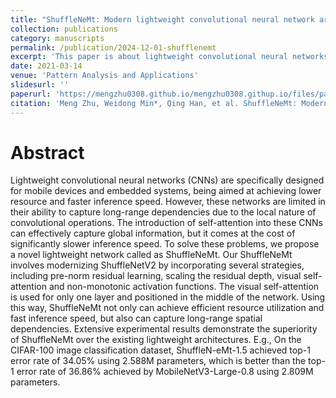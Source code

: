 ```yaml
---
title: "ShuffleNeMt: Modern lightweight convolutional neural network architecture"
collection: publications
category: manuscripts
permalink: /publication/2024-12-01-shufflenemt
excerpt: 'This paper is about lightweight convolutional neural networks.'
date: 2021-03-14
venue: 'Pattern Analysis and Applications'
slidesurl: ''
paperurl: 'https://mengzhu0308.github.io/mengzhu0308.githup.io/files/papers/2024-12-01-shufflenemt.pdf'
citation: 'Meng Zhu, Weidong Min*, Qing Han, et al. ShuffleNeMt: Modern lightweight convolutional neural network architecture. Pattern Analysis and Applications, 2024, 27 (4): 123-134. DOI: 10.1007/s10044-024-01327-3.'
---
```


# Abstract

Lightweight convolutional neural networks (CNNs) are specifically designed for mobile devices and embedded systems, being aimed at achieving lower resource and faster inference speed. However, these networks are limited in their ability to capture long-range dependencies due to the local nature of convolutional operations. The introduction of self-attention into these CNNs can effectively capture global information, but it comes at the cost of significantly slower inference speed. To solve these problems, we propose a novel lightweight network called as ShuffleNeMt. Our ShuffleNeMt involves modernizing ShuffleNetV2 by incorporating several strategies, including pre-norm residual learning, scaling the residual depth, visual self-attention and non-monotonic activation functions. The visual self-attention is used for only one layer and positioned in the middle of the network. Using this way, ShuffleNeMt not only can achieve efficient resource utilization and fast inference speed, but also can capture long-range spatial dependencies. Extensive experimental results demonstrate the superiority of ShuffleNeMt over the existing lightweight architectures. E.g., On the CIFAR-100 image classification dataset, ShuffleN-eMt-1.5 achieved top-1 error rate of 34.05% using 2.588M parameters, which is better than the top-1 error rate of 36.86% achieved by MobileNetV3-Large-0.8 using 2.809M parameters.